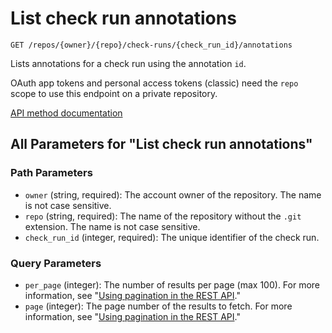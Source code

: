 # List check run annotations

`GET /repos/{owner}/{repo}/check-runs/{check_run_id}/annotations`

Lists annotations for a check run using the annotation `id`.

OAuth app tokens and personal access tokens (classic) need the `repo` scope to use this endpoint on a private repository.

[API method documentation](https://docs.github.com/rest/checks/runs#list-check-run-annotations)

## All Parameters for "List check run annotations"

### Path Parameters

- `owner` (string, required): The account owner of the repository. The name is not case sensitive.
- `repo` (string, required): The name of the repository without the `.git` extension. The name is not case sensitive.
- `check_run_id` (integer, required): The unique identifier of the check run.
### Query Parameters

- `per_page` (integer): The number of results per page (max 100). For more information, see "[Using pagination in the REST API](https://docs.github.com/rest/using-the-rest-api/using-pagination-in-the-rest-api)."
- `page` (integer): The page number of the results to fetch. For more information, see "[Using pagination in the REST API](https://docs.github.com/rest/using-the-rest-api/using-pagination-in-the-rest-api)."